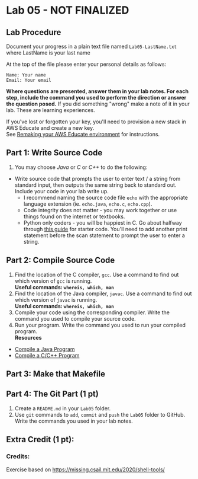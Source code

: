 # Lab 05 - NOT FINALIZED

## Lab Procedure
Document your progress in a plain text file named `Lab05-LastName.txt`  
where LastName is your last name

At the top of the file please enter your personal details as follows:
```
Name: Your name
Email: Your email

```

**Where questions are presented, answer them in your lab notes.  For each step, include the command you used to perform the direction or answer the question posed.**  If you did something "wrong" make a note of it in your lab.  These are learning experiences.

If you've lost or forgotten your key, you'll need to provision a new stack in AWS Educate and create a new key.  
See [Remaking your AWS Educate environment](../../..) for instructions.

## Part 1: Write Source Code
1. You may choose *Java* or *C* or *C++* to do the following:
* Write source code that prompts the user to enter text / a string from standard input, then outputs the same string back to standard out.  Include your code in your lab write up.
    * I recommend naming the source code file `echo` with the appropriate language extension (ie. `echo.java`, `echo.c`, `echo.cpp`).
    * Code integrity does not matter - you may work together or use things found on the internet or textbooks.
    * Python only coders - you will be happiest in C.  Go about halfway through [this guide](https://www.geeksforgeeks.org/strings-in-c-2/) for starter code.  You'll need to add another print statement before the scan statement to prompt the user to enter a string. 

## Part 2: Compile Source Code
1. Find the location of the C compiler, `gcc`.  Use a command to find out which version of `gcc` is running.  
**Useful commands: `whereis, which, man`**
2. Find the location of the Java compiler, `javac`.  Use a command to find out which version of `javac` is running.  
**Useful commands: `whereis, which, man`**
3. Compile your code using the corresponding compiler.  Write the command you used to compile your source code.
4. Run your program.  Write the command you used to run your compiled program.  
**Resources**
* [Compile a Java Program](https://beginnersbook.com/2013/05/first-java-program/)
* [Compile a C/C++ Program](https://www3.ntu.edu.sg/home/ehchua/programming/cpp/gcc_make.html)

## Part 3: Make that Makefile

## Part 4: The Git Part (1 pt)
1. Create a `README.md` in your `Lab05` folder.
2. Use `git` commands to `add`, `commit` and `push` the `Lab05` folder to GitHub.  Write the commands you used in your lab notes.

## Extra Credit (1 pt): 


### Credits:  
Exercise based on https://missing.csail.mit.edu/2020/shell-tools/